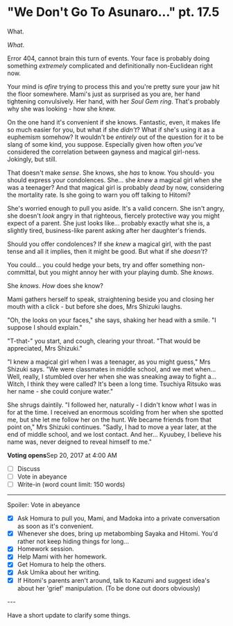 # "We Don't Go To Asunaro..." pt. 17.5

What.

*What*.

Error 404, cannot brain this turn of events. Your face is probably doing something *extremely* complicated and definitionally non-Euclidean right now.

Your mind is *afire* trying to process this and you're pretty sure your jaw hit the floor somewhere. Mami's just as surprised as you are, her hand tightening convulsively. Her hand, with her *Soul Gem ring*. That's probably why she was looking - how she knew.

On the one hand it's convenient if she knows. Fantastic, even, it makes life so much easier for you, but what if she *didn't*? What if she's using it as a euphemism somehow? It wouldn't be *entirely* out of the question for it to be slang of some kind, you suppose. Especially given how often *you've* considered the correlation between gayness and magical girl-ness. Jokingly, but still.

That doesn't make *sense*. She knows, she *has* to know. You should- you should express your condolences. She... she *knew* a magical girl when she was a teenager? And that magical girl is probably *dead* by now, considering the mortality rate. Is she going to warn you off talking to Hitomi?

She's worried enough to pull you aside. It's a valid concern. She isn't angry, she doesn't *look* angry in that righteous, fiercely protective way you might expect of a parent. She just looks like... probably exactly what she is, a slightly tired, business-like parent asking after her daughter's friends.

Should you offer condolences? If she *knew* a magical girl, with the past tense and all it implies, then it might be good. But what if she *doesn't*?

You could... you could hedge your bets, try and offer something non-committal, but you might annoy her with your playing dumb. She *knows*.

She *knows*. *How* does she know?

Mami gathers herself to speak, straightening beside you and closing her mouth with a click - but before she does, Mrs Shizuki laughs.

"Oh, the looks on your faces," she says, shaking her head with a smile. "I suppose I should explain."

"T-that-" you start, and cough, clearing your throat. "That would be appreciated, Mrs Shizuki."

"I knew a magical girl when I was a teenager, as you might guess," Mrs Shizuki says. "We were classmates in middle school, and we met when... Well, really, I stumbled over her when she was sneaking away to fight a... Witch, I think they were called? It's been a long time. Tsuchiya Ritsuko was her name - she could conjure water."

She shrugs daintily. "I followed her, naturally - I didn't know *what* I was in for at the time. I received an enormous scolding from her when she spotted me, but she let me follow her on the hunt. We became friends from that point on," Mrs Shizuki continues. "Sadly, I had to move a year later, at the end of middle school, and we lost contact. And her... Kyuubey, I believe his name was, never deigned to reveal himself to me."

**Voting opens**Sep 20, 2017 at 4:00 AM

- [ ] Discuss
- [ ] Vote in abeyance
- [ ] Write-in (word count limit: 150 words)

---

Spoiler: Vote in abeyance

- [x] Ask Homura to pull you, Mami, and Madoka into a private conversation as soon as it's convenient.
- [x] Whenever she does, bring up metabombing Sayaka and Hitomi. You'd rather not keep hiding things for long...
- [x] Homework session.
- [x] Help Mami with her homework.
- [x] Get Homura to help the others.
- [x] Ask Umika about her writing.
- [x] If Hitomi's parents aren't around, talk to Kazumi and suggest idea's about her 'grief' manipulation. (To be done out doors obviously)

---​

Have a short update to clarify some things.
